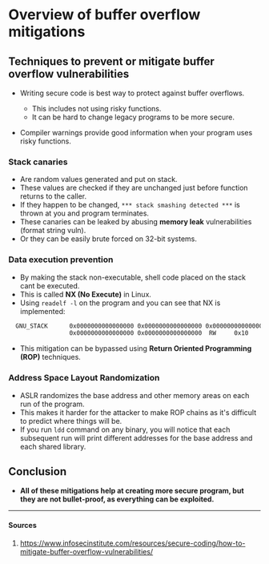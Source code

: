 # Overview of buffer overflow mitigations

## Techniques to prevent or mitigate buffer overflow vulnerabilities

- Writing secure code is best way to protect against buffer overflows.
    - This includes not using risky functions.
    - It can be hard to change legacy programs to be more secure.

- Compiler warnings provide good information when your program uses risky functions.

### Stack canaries

- Are random values generated and put on stack.
- These values are checked if they are unchanged just before function returns to the caller.
- If they happen to be changed, `*** stack smashing detected ***` is thrown at you and program terminates.
- These canaries can be leaked by abusing __memory leak__ vulnerabilities (format string vuln).
- Or they can be easily brute forced on 32-bit systems.

### Data execution prevention

- By making the stack non-executable, shell code placed on the stack cant be executed.
- This is called __NX (No Execute)__ in Linux.
- Using `readelf -l` on the program and you can see that NX is implemented:

```sh
  GNU_STACK      0x0000000000000000 0x0000000000000000 0x0000000000000000
                 0x0000000000000000 0x0000000000000000  RW     0x10
```

- This mitigation can be bypassed using __Return Oriented Programming (ROP)__ techniques.

### Address Space Layout Randomization

- ASLR randomizes the base address and other memory areas on each run of the program.
- This makes it harder for the attacker to make ROP chains as it's difficult to predict where things will be.
- If you run `ldd` command on any binary, you will notice that each subsequent run will print different addresses for the base address and each shared library.

## Conclusion

- __All of these mitigations help at creating more secure program, but they are not bullet-proof, as everything can be exploited.__

---

#### Sources

1. https://www.infosecinstitute.com/resources/secure-coding/how-to-mitigate-buffer-overflow-vulnerabilities/
